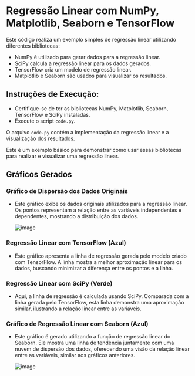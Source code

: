 # Regressão Linear com NumPy, Matplotlib, Seaborn e TensorFlow


 Este código realiza um exemplo simples de regressão linear utilizando diferentes bibliotecas: 

- NumPy é utilizado para gerar dados para a regressão linear.
- SciPy calcula a regressão linear para os dados gerados.
- TensorFlow cria um modelo de regressão linear.
- Matplotlib e Seaborn são usados para visualizar os resultados.

## Instruções de Execução:

- Certifique-se de ter as bibliotecas NumPy, Matplotlib, Seaborn, TensorFlow e SciPy instaladas.
- Execute o script `code.py`.

O arquivo `code.py` contém a implementação da regressão linear e a visualização dos resultados.

Este é um exemplo básico para demonstrar como usar essas bibliotecas para realizar e visualizar uma regressão linear.

## Gráficos Gerados

### Gráfico de Dispersão dos Dados Originais
- Este gráfico exibe os dados originais utilizados para a regressão linear. Os pontos representam a relação entre as variáveis independentes e dependentes, mostrando a distribuição dos dados.
  
  ![image](https://github.com/marxeugenio/Regressao_Linear_com_NumPy_Matplotlib_Seaborn_e_TensorFlow/assets/78555292/0e96986e-53d0-41db-bc29-16c96418cb6c)


### Regressão Linear com TensorFlow (Azul)
- Este gráfico apresenta a linha de regressão gerada pelo modelo criado com TensorFlow. A linha mostra a melhor aproximação linear para os dados, buscando minimizar a diferença entre os pontos e a linha.



### Regressão Linear com SciPy (Verde)
- Aqui, a linha de regressão é calculada usando SciPy. Comparada com a linha gerada pelo TensorFlow, esta linha demonstra uma aproximação similar, ilustrando a relação linear entre as variáveis.

### Gráfico de Regressão Linear com Seaborn (Azul)
- Este gráfico é gerado utilizando a função de regressão linear do Seaborn. Ele mostra uma linha de tendência juntamente com uma nuvem de dispersão dos dados, oferecendo uma visão da relação linear entre as variáveis, similar aos gráficos anteriores.

    ![image](https://github.com/marxeugenio/Regressao_Linear_com_NumPy_Matplotlib_Seaborn_e_TensorFlow/assets/78555292/a5d3e7c7-39bf-46eb-8614-f98b013597ce)
